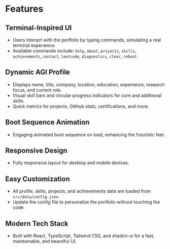 # Features

## Terminal-Inspired UI
- Users interact with the portfolio by typing commands, simulating a real terminal experience.
- Available commands include: `help`, `about`, `projects`, `skills`, `achievements`, `contact`, `leetcode`, `diagnostics`, `clear`, `reboot`.

## Dynamic AGI Profile
- Displays name, title, company, location, education, experience, research focus, and current role.
- Visual skill bars and circular progress indicators for core and additional skills.
- Quick metrics for projects, GitHub stats, certifications, and more.

## Boot Sequence Animation
- Engaging animated boot sequence on load, enhancing the futuristic feel.

## Responsive Design
- Fully responsive layout for desktop and mobile devices.

## Easy Customization
- All profile, skills, projects, and achievements data are loaded from `src/data/config.json`.
- Update the config file to personalize the portfolio without touching the code.

## Modern Tech Stack
- Built with React, TypeScript, Tailwind CSS, and shadcn-ui for a fast, maintainable, and beautiful UI. 